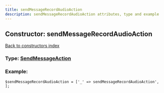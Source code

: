 ```yaml
---
title: sendMessageRecordAudioAction
description: sendMessageRecordAudioAction attributes, type and example
---
```

## Constructor: sendMessageRecordAudioAction  
[Back to constructors index](index.md)






### Type: [SendMessageAction](../types/SendMessageAction.md)


### Example:

```
$sendMessageRecordAudioAction = ['_' => sendMessageRecordAudioAction', ];
```